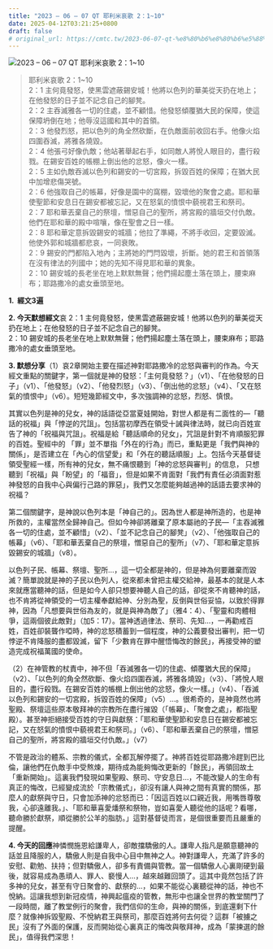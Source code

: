 ```yaml
---
title: "2023 – 06 – 07 QT 耶利米哀歌 2：1~10"
date: 2025-04-12T03:21:25+0800
draft: false
# original_url: https://cmtc.tw/2023-06-07-qt-%e8%80%b6%e8%80%b6%e5%88%a9%e7%b1%b3%e5%93%80%e6%ad%8c-2%ef%bc%9a110
---
```


![2023 – 06 – 07 QT  耶利米哀歌 2：1\~10](/images/qt.jpg  "2023 – 06 – 07 QT  耶利米哀歌 2：1\~10")

> 耶利米哀歌 2：1\~10  
> 2：1 主何竟發怒，使黑雲遮蔽錫安城！他將以色列的華美從天扔在地上；在他發怒的日子並不記念自己的腳凳。  
> 2：2 主吞滅雅各一切的住處，並不顧惜。他發怒傾覆猶大民的保障，使這保障坍倒在地；他辱沒這國和其中的首領。  
> 2：3 他發烈怒，把以色列的角全然砍斷，在仇敵面前收回右手。他像火焰四圍吞滅，將雅各燒毀。  
> 2：4 他張弓好像仇敵；他站著舉起右手，如同敵人將悅人眼目的，盡行殺戮。在錫安百姓的帳棚上倒出他的忿怒，像火一樣。  
> 2：5 主如仇敵吞滅以色列和錫安的一切宮殿，拆毀百姓的保障；在猶大民中加增悲傷哭號。  
> 2：6 他強取自己的帳幕，好像是園中的窩棚，毀壞他的聚會之處。耶和華使聖節和安息日在錫安都被忘記，又在怒氣的憤恨中藐視君王和祭司。  
> 2：7 耶和華丟棄自己的祭壇，憎惡自己的聖所，將宮殿的牆垣交付仇敵。他們在耶和華的殿中喧嚷，像在聖會之日一樣。  
> 2：8 耶和華定意拆毀錫安的城牆；他拉了準繩，不將手收回，定要毀滅。他使外郭和城牆都悲哀，一同衰敗。  
> 2：9 錫安的門都陷入地內；主將她的門閂毀壞，折斷。她的君王和首領落在沒有律法的列國中；她的先知不得見耶和華的異象。  
> 2：10 錫安城的長老坐在地上默默無聲；他們揚起塵土落在頭上，腰束麻布；耶路撒冷的處女垂頭至地。

**1.  經文3遍**

**2. 今天默想經文**哀 2：1 主何竟發怒，使黑雲遮蔽錫安城！他將以色列的華美從天扔在地上；在他發怒的日子並不記念自己的腳凳。  
2：10 錫安城的長老坐在地上默默無聲；他們揚起塵土落在頭上，腰束麻布；耶路撒冷的處女垂頭至地。

**3. 默想分享**（1）哀2章開始主要在描述神對耶路撒冷的忿怒與審判的作為。今天經文重點的關鍵字，第一個就是神的發怒：「主何竟發怒？」（v1）、「在他發怒的日子」（v1）、「他發怒」（v2）、「他發烈怒」（v3）、「倒出他的忿怒」（v4）、「又在怒氣的憤恨中」（v6）。短短幾節經文中，多次強調神的忿怒，烈怒、慎恨。

其實以色列是神的兒女，神的話語從亞當夏娃開始，對世人都是有二面性的—「聽話的祝福」與「悖逆的咒詛」。包括當初摩西在領受十誡與律法時，就已向百姓宣告了神的「祝福與咒詛」。祝福是給「聽話順命的兒女」，咒詛是針對不肯順服犯罪的百姓。聖經中的 「罪」並不單指「外在的行為」而已，重點更是「我們與神的關係」，是否建立在「內心的信望愛」和「外在的聽話順服」上。包括今天基督徒領受聖經一樣，所有神的兒女，無不痛恨聽到「神的忿怒與審判」的信息， 只想聽到「祝福」與「盼望」的「福音」，但是如果不肯面對「我們有責任必須面對惹神發怒的自我中心與偏行己路的罪惡」，我們又怎麼能夠越過神的話語去要求神的祝福？

第二個關鍵字，是神說以色列本是「神自己的」。因為世人都是神所造的，也是神所救的，主權當然全歸神自己。但如今神卻將離棄了原本屬祂的子民—「主吞滅雅各一切的住處，並不顧惜」（v2）、「並不記念自己的腳凳」（v2）、「他強取自己的帳幕」（v6）、「耶和華丟棄自己的祭壇，憎惡自己的聖所」（v7）、「耶和華定意拆毀錫安的城牆」（v8）。

以色列子民、帳幕、祭壇、聖所…，這一切全都是神的，但是神為何要離棄而毀滅？簡單說就是神的子民以色列人，從來都未曾把主權交給神，最基本的就是人本來就應當聽神的話，但是如今人卻只想要神聽人自己的話，卻從來不肯聽神的話，也不肯將從神領受的一切主權奉獻給神、分別為聖，反倒與世俗妥協，以致於得罪神，因為「凡想要與世俗為友的，就是與神為敵了」（雅4：4）、「聖靈和肉體相爭，這兩個彼此敵對」（加5：17）。當神透過律法、祭司、先知…，一再勸戒百姓，百姓卻裝聾作啞時，神的忿怒積蓄到一個程度，神的公義要發出審判，把一切悖逆不肯降服的盡都毀滅，留下「少數肯在罪中醒悟悔改的餘民」，再接受神的塑造完成祝福萬國的使命。

（2）在神管教的杖責中，神不但「吞滅雅各一切的住處、傾覆猶大民的保障」（v2）、「以色列的角全然砍斷、像火焰四圍吞滅，將雅各燒毀」（v3）、「將悅人眼目的，盡行殺戮。在錫安百姓的帳棚上倒出他的忿怒，像火一樣。」（v4）、「吞滅以色列和錫安的一切宮殿，拆毀百姓的保障」（v5）…。很希奇的，是神竟然也將聖殿、祭壇這些原本敬拜神的宗教所在盡行摧毀（「帳幕」、「聚會之處」，都指聖殿）。甚至神拒絕接受百姓的守日與獻祭：「耶和華使聖節和安息日在錫安都被忘記，又在怒氣的憤恨中藐視君王和祭司。」（v6）、「耶和華丟棄自己的祭壇，憎惡自己的聖所，將宮殿的牆垣交付仇敵。」（v7）

不管是政治的體系、宗教的儀式，全都瓦解停擺了。神將百姓從耶路撒冷趕到巴比倫，讓他們在仇敵手中受熬煉，期待成為能夠悔改更新的「餘民」，再領回故土「重新開始」。這裏我們發現如果聖殿、祭司、守安息日…，不能改變人的生命有真正的悔改，已經變成流於「宗教儀式」，卻沒有讓人與神之間有真實的關係，那麼人的獻祭與守日，只會加添神的忿怒而已：「因這百姓以口親近我，用嘴唇尊敬我，心卻遠離我。」、「耶和華喜愛燔祭和祭物，豈如喜愛人聽從他的話呢？看哪，聽命勝於獻祭，順從勝於公羊的脂肪。」這對基督徒而言，是個很重要而且嚴重的提醒。

**4. 今天的回應**神憐憫施恩給謙卑人，卻敵擋驕傲的人。謙卑人指凡是願意聽神的話並且降服的人，驕傲人則是自我中心目中無神之人。神對謙卑人，充滿了許多的安慰、勸勉、扶持；但對驕傲人，卻多有責備與管教。當一個驕傲人心裏剛硬到最後，就容易成為愚頑人、罪人、褻慢人…，越來越難回頭了。這其中竟然包括了許多神的兒女，甚至有守日聚會的、獻祭的…，如果不能從心裏聽從神的話，神也不悅納。這讓我想到新冠疫情，神興起瘟疫的管教，無形中也讓全世界的教堂關門了一段時間，離了教堂例行的聚會，我們信仰的生命，與神的關係，到底還剩下什麼？就像神拆毀聖殿、不悅納君王與祭司，那麼百姓將何去何從？這群「被擄之民」沒有了外面的保護，反而開始從心裏真正的悔改與敬拜神，成為「蒙揀選的餘民」，值得我們深思！